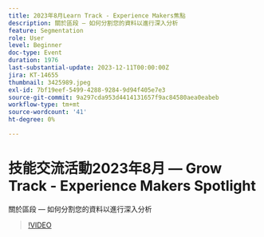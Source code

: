 ```yaml
---
title: 2023年8月Learn Track - Experience Makers焦點
description: 關於區段 — 如何分割您的資料以進行深入分析
feature: Segmentation
role: User
level: Beginner
doc-type: Event
duration: 1976
last-substantial-update: 2023-12-11T00:00:00Z
jira: KT-14655
thumbnail: 3425989.jpeg
exl-id: 7bf19eef-5499-4288-9284-9d94f405e7e3
source-git-commit: 9a297cda953d4414131657f9ac84580aea0eabeb
workflow-type: tm+mt
source-wordcount: '41'
ht-degree: 0%

---
```


# 技能交流活動2023年8月 — Grow Track - Experience Makers Spotlight

關於區段 — 如何分割您的資料以進行深入分析

>[!VIDEO](https://video.tv.adobe.com/v/3425989/?learn=on)

